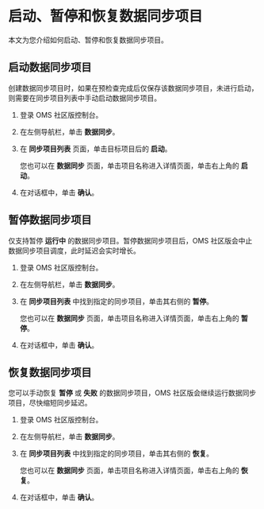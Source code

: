 # 启动、暂停和恢复数据同步项目

本文为您介绍如何启动、暂停和恢复数据同步项目。

## 启动数据同步项目

创建数据同步项目时，如果在预检查完成后仅保存该数据同步项目，未进行启动，则需要在同步项目列表中手动启动数据同步项目。

1. 登录 OMS 社区版控制台。

2. 在左侧导航栏，单击 **数据同步**。

3. 在 **同步项目列表** 页面，单击目标项目后的 **启动**。

   您也可以在 **数据同步** 页面，单击项目名称进入详情页面，单击右上角的 **启动**。

4. 在对话框中，单击 **确认**。

## 暂停数据同步项目

仅支持暂停 **运行中** 的数据同步项目。暂停数据同步项目后，OMS 社区版会中止数据同步项目调度，此时延迟会实时增长。

1. 登录 OMS 社区版控制台。

2. 在左侧导航栏，单击 **数据同步**。

3. 在 **同步项目列表** 中找到指定的同步项目，单击其右侧的 **暂停**。

   您也可以在 **数据同步** 页面，单击项目名称进入详情页面，单击右上角的 **暂停**。

4. 在对话框中，单击 **确认**。

## 恢复数据同步项目

您可以手动恢复 **暂停** 或 **失败** 的数据同步项目，OMS 社区版会继续运行数据同步项目，尽快缩短同步延迟。

1. 登录 OMS 社区版控制台。

2. 在左侧导航栏，单击 **数据同步**。

3. 在 **同步项目列表** 中找到指定的同步项目，单击其右侧的 **恢复**。

   您也可以在 **数据同步** 页面，单击项目名称进入详情页面，单击右上角的 **恢复**。

4. 在对话框中，单击 **确认**。
